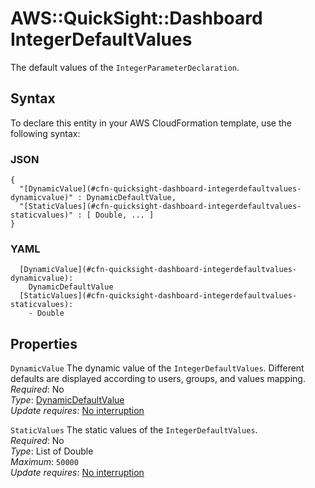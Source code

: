 # AWS::QuickSight::Dashboard IntegerDefaultValues<a name="aws-properties-quicksight-dashboard-integerdefaultvalues"></a>

The default values of the `IntegerParameterDeclaration`\.

## Syntax<a name="aws-properties-quicksight-dashboard-integerdefaultvalues-syntax"></a>

To declare this entity in your AWS CloudFormation template, use the following syntax:

### JSON<a name="aws-properties-quicksight-dashboard-integerdefaultvalues-syntax.json"></a>

```
{
  "[DynamicValue](#cfn-quicksight-dashboard-integerdefaultvalues-dynamicvalue)" : DynamicDefaultValue,
  "[StaticValues](#cfn-quicksight-dashboard-integerdefaultvalues-staticvalues)" : [ Double, ... ]
}
```

### YAML<a name="aws-properties-quicksight-dashboard-integerdefaultvalues-syntax.yaml"></a>

```
  [DynamicValue](#cfn-quicksight-dashboard-integerdefaultvalues-dynamicvalue):
    DynamicDefaultValue
  [StaticValues](#cfn-quicksight-dashboard-integerdefaultvalues-staticvalues):
    - Double
```

## Properties<a name="aws-properties-quicksight-dashboard-integerdefaultvalues-properties"></a>

`DynamicValue` <a name="cfn-quicksight-dashboard-integerdefaultvalues-dynamicvalue"></a>
The dynamic value of the `IntegerDefaultValues`\. Different defaults are displayed according to users, groups, and values mapping\.  
_Required_: No  
_Type_: [DynamicDefaultValue](aws-properties-quicksight-dashboard-dynamicdefaultvalue.md)  
_Update requires_: [No interruption](https://docs.aws.amazon.com/AWSCloudFormation/latest/UserGuide/using-cfn-updating-stacks-update-behaviors.html#update-no-interrupt)

`StaticValues` <a name="cfn-quicksight-dashboard-integerdefaultvalues-staticvalues"></a>
The static values of the `IntegerDefaultValues`\.  
_Required_: No  
_Type_: List of Double  
_Maximum_: `50000`  
_Update requires_: [No interruption](https://docs.aws.amazon.com/AWSCloudFormation/latest/UserGuide/using-cfn-updating-stacks-update-behaviors.html#update-no-interrupt)
